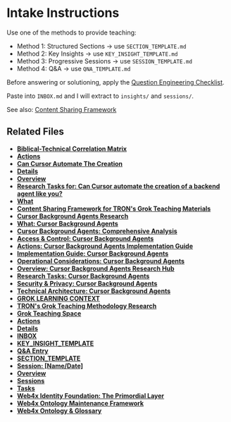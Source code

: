 # Intake Instructions
Use one of the methods to provide teaching:

- Method 1: Structured Sections → use `SECTION_TEMPLATE.md`
- Method 2: Key Insights → use `KEY_INSIGHT_TEMPLATE.md`
- Method 3: Progressive Sessions → use `SESSION_TEMPLATE.md`
- Method 4: Q&A → use `QNA_TEMPLATE.md`

Before answering or solutioning, apply the [Question Engineering Checklist](../question-engineering-checklist.md).

Paste into `INBOX.md` and I will extract to `insights/` and `sessions/`.

See also: [Content Sharing Framework](../../content-sharing-framework.md)
## Related Files

- **[Biblical-Technical Correlation Matrix](../../research/biblical-technical-correlation.md)**
- **[Actions](../../research/can-cursor-automate-the-creation/actions.md)**
- **[Can Cursor Automate The Creation](../../research/can-cursor-automate-the-creation/can-cursor-automate-the-creation.md)**
- **[Details](../../research/can-cursor-automate-the-creation/details.md)**
- **[Overview](../../research/can-cursor-automate-the-creation/overview.md)**
- **[Research Tasks for: Can Cursor automate the creation of a backend agent like you?](../../research/can-cursor-automate-the-creation/research-tasks.md)**
- **[What](../../research/can-cursor-automate-the-creation/what.md)**
- **[Content Sharing Framework for TRON's Grok Teaching Materials](../../research/content-sharing-framework.md)**
- **[Cursor Background Agents Research](../../research/cursor-background-agents/0_topic.md)**
- **[What: Cursor Background Agents](../../research/cursor-background-agents/1_what.md)**
- **[Cursor Background Agents: Comprehensive Analysis](../../research/cursor-background-agents/2_answer.md)**
- **[Access & Control: Cursor Background Agents](../../research/cursor-background-agents/access-control.md)**
- **[Actions: Cursor Background Agents Implementation Guide](../../research/cursor-background-agents/actions.md)**
- **[Implementation Guide: Cursor Background Agents](../../research/cursor-background-agents/implementation-guide.md)**
- **[Operational Considerations: Cursor Background Agents](../../research/cursor-background-agents/operational-considerations.md)**
- **[Overview: Cursor Background Agents Research Hub](../../research/cursor-background-agents/overview.md)**
- **[Research Tasks: Cursor Background Agents](../../research/cursor-background-agents/research-tasks.md)**
- **[Security & Privacy: Cursor Background Agents](../../research/cursor-background-agents/security-privacy.md)**
- **[Technical Architecture: Cursor Background Agents](../../research/cursor-background-agents/technical-architecture.md)**
- **[GROK LEARNING CONTEXT](../../research/grok-learning-context.md)**
- **[TRON's Grok Teaching Methodology Research](../../research/grok-teaching-research-analysis.md)**
- **[Grok Teaching Space](../../research/grok-teaching/README.md)**
- **[Actions](../../research/grok-teaching/actions.md)**
- **[Details](../../research/grok-teaching/details.md)**
- **[INBOX](../../research/grok-teaching/intake/INBOX.md)**
- **[KEY_INSIGHT_TEMPLATE](../../research/grok-teaching/intake/KEY_INSIGHT_TEMPLATE.md)**
- **[Q&A Entry](../../research/grok-teaching/intake/QNA_TEMPLATE.md)**
- **[SECTION_TEMPLATE](../../research/grok-teaching/intake/SECTION_TEMPLATE.md)**
- **[Session: [Name/Date]](../../research/grok-teaching/intake/SESSION_TEMPLATE.md)**
- **[Overview](../../research/grok-teaching/overview.md)**
- **[Sessions](../../research/grok-teaching/sessions/README.md)**
- **[Tasks](../../research/grok-teaching/tasks.md)**
- **[Web4x Identity Foundation: The Primordial Layer](../../research/web4x-identity-foundation.md)**
- **[Web4x Ontology Maintenance Framework](../../research/web4x-ontology-maintenance.md)**
- **[Web4x Ontology & Glossary  ](../../research/web4x-ontology.md)**
